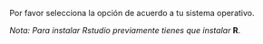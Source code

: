 Por favor selecciona la opción de acuerdo a tu sistema operativo.

_Nota: Para instalar Rstudio previamente tienes que instalar_ **R**.
